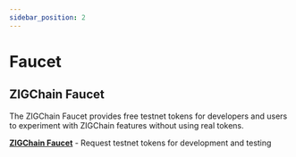 ```yaml
---
sidebar_position: 2
---
```


# Faucet

## ZIGChain Faucet

The ZIGChain Faucet provides free testnet tokens for developers and users to experiment with ZIGChain features without using real tokens.

**[ZIGChain Faucet](https://faucet.zigchain.com/)** - Request testnet tokens for development and testing
